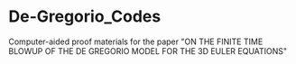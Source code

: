 # De-Gregorio_Codes
Computer-aided proof materials for the paper "ON THE FINITE TIME BLOWUP OF THE DE GREGORIO MODEL FOR THE 3D EULER EQUATIONS"
